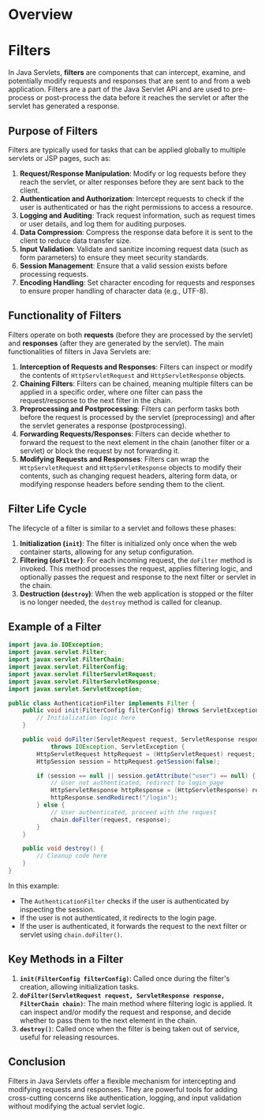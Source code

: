 # Overview


# Filters

In Java Servlets, **filters** are components that can intercept, examine, and potentially modify requests and responses that are sent to and from a web application. Filters are a part of the Java Servlet API and are used to pre-process or post-process the data before it reaches the servlet or after the servlet has generated a response.

## Purpose of Filters
Filters are typically used for tasks that can be applied globally to multiple servlets or JSP pages, such as:
1. **Request/Response Manipulation**: Modify or log requests before they reach the servlet, or alter responses before they are sent back to the client.
2. **Authentication and Authorization**: Intercept requests to check if the user is authenticated or has the right permissions to access a resource.
3. **Logging and Auditing**: Track request information, such as request times or user details, and log them for auditing purposes.
4. **Data Compression**: Compress the response data before it is sent to the client to reduce data transfer size.
5. **Input Validation**: Validate and sanitize incoming request data (such as form parameters) to ensure they meet security standards.
6. **Session Management**: Ensure that a valid session exists before processing requests.
7. **Encoding Handling**: Set character encoding for requests and responses to ensure proper handling of character data (e.g., UTF-8).

## Functionality of Filters
Filters operate on both **requests** (before they are processed by the servlet) and **responses** (after they are generated by the servlet). The main functionalities of filters in Java Servlets are:

1. **Interception of Requests and Responses**: Filters can inspect or modify the contents of `HttpServletRequest` and `HttpServletResponse` objects.
2. **Chaining Filters**: Filters can be chained, meaning multiple filters can be applied in a specific order, where one filter can pass the request/response to the next filter in the chain.
3. **Preprocessing and Postprocessing**: Filters can perform tasks both before the request is processed by the servlet (preprocessing) and after the servlet generates a response (postprocessing).
4. **Forwarding Requests/Responses**: Filters can decide whether to forward the request to the next element in the chain (another filter or a servlet) or block the request by not forwarding it.
5. **Modifying Requests and Responses**: Filters can wrap the `HttpServletRequest` and `HttpServletResponse` objects to modify their contents, such as changing request headers, altering form data, or modifying response headers before sending them to the client.

## Filter Life Cycle
The lifecycle of a filter is similar to a servlet and follows these phases:
1. **Initialization (`init`)**: The filter is initialized only once when the web container starts, allowing for any setup configuration.
2. **Filtering (`doFilter`)**: For each incoming request, the `doFilter` method is invoked. This method processes the request, applies filtering logic, and optionally passes the request and response to the next filter or servlet in the chain.
3. **Destruction (`destroy`)**: When the web application is stopped or the filter is no longer needed, the `destroy` method is called for cleanup.

## Example of a Filter

```java
import java.io.IOException;
import javax.servlet.Filter;
import javax.servlet.FilterChain;
import javax.servlet.FilterConfig;
import javax.servlet.FilterServletRequest;
import javax.servlet.FilterServletResponse;
import javax.servlet.ServletException;

public class AuthenticationFilter implements Filter {
    public void init(FilterConfig filterConfig) throws ServletException {
        // Initialization logic here
    }

    public void doFilter(ServletRequest request, ServletResponse response, FilterChain chain)
            throws IOException, ServletException {
        HttpServletRequest httpRequest = (HttpServletRequest) request;
        HttpSession session = httpRequest.getSession(false);

        if (session == null || session.getAttribute("user") == null) {
            // User not authenticated, redirect to login page
            HttpServletResponse httpResponse = (HttpServletResponse) response;
            httpResponse.sendRedirect("/login");
        } else {
            // User authenticated, proceed with the request
            chain.doFilter(request, response);
        }
    }

    public void destroy() {
        // Cleanup code here
    }
}
```

In this example:
- The `AuthenticationFilter` checks if the user is authenticated by inspecting the session.
- If the user is not authenticated, it redirects to the login page.
- If the user is authenticated, it forwards the request to the next filter or servlet using `chain.doFilter()`.

## Key Methods in a Filter
1. **`init(FilterConfig filterConfig)`**: Called once during the filter's creation, allowing initialization tasks.
2. **`doFilter(ServletRequest request, ServletResponse response, FilterChain chain)`**: The main method where filtering logic is applied. It can inspect and/or modify the request and response, and decide whether to pass them to the next element in the chain.
3. **`destroy()`**: Called once when the filter is being taken out of service, useful for releasing resources.

## Conclusion
Filters in Java Servlets offer a flexible mechanism for intercepting and modifying requests and responses. They are powerful tools for adding cross-cutting concerns like authentication, logging, and input validation without modifying the actual servlet logic.
